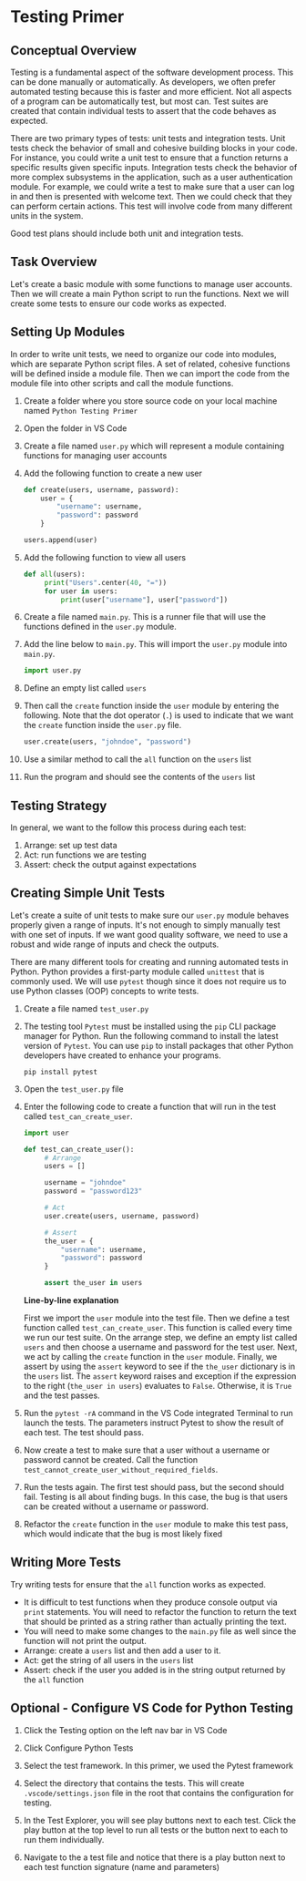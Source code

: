 # Testing Primer

## Conceptual Overview

Testing is a fundamental aspect of the software development process.
This can be done manually or automatically. As developers, we often prefer automated testing because this is faster and more efficient.
Not all aspects of a program can be automatically test, but most can. Test suites are created that contain individual tests to assert that the code behaves as expected.

There are two primary types of tests: unit tests and integration tests. Unit tests check the behavior of small and cohesive building blocks in your code.
For instance, you could write a unit test to ensure that a function returns a specific results given specific inputs. Integration tests check the behavior of more complex subsystems in the application, such as a user authentication module. For example, we could write a test to make sure that a user can log in and then is presented with welcome text. Then we could check that they can perform certain actions. This test will involve code from many different units in the system.

Good test plans should include both unit and integration tests.

## Task Overview

Let's create a basic module with some functions to manage user accounts. Then we will create a main Python script to run the functions. Next we will create some tests to ensure our code works as expected.

## Setting Up Modules

In order to write unit tests, we need to organize our code into modules, which are separate Python script files. A set of related, cohesive functions will be defined inside a module file. Then we can import the code from the module file into other scripts and call the module functions.

1. Create a folder where you store source code on your local machine named `Python Testing Primer`

1. Open the folder in VS Code

1. Create a file named `user.py` which will represent a module containing functions for managing user accounts

1. Add the following function to create a new user

   ```python
   def create(users, username, password):
       user = {
           "username": username,
           "password": password
       }

   users.append(user)
   ```

1. Add the following function to view all users

   ```python
   def all(users):
        print("Users".center(40, "="))
        for user in users:
            print(user["username"], user["password"])
   ```

1. Create a file named `main.py`. This is a runner file that will use the functions defined in the `user.py` module.

1. Add the line below to `main.py`. This will import the `user.py` module into `main.py`.

   ```python
   import user.py
   ```

1. Define an empty list called `users`

1. Then call the `create` function inside the `user` module by entering the following. Note that the dot operator (`.`) is used to indicate that we want the `create` function inside the `user.py` file.

   ```python
   user.create(users, "johndoe", "password")
   ```

1. Use a similar method to call the `all` function on the `users` list

1. Run the program and should see the contents of the `users` list

## Testing Strategy

In general, we want to the follow this process during each test:

1. Arrange: set up test data
2. Act: run functions we are testing
3. Assert: check the output against expectations

## Creating Simple Unit Tests

Let's create a suite of unit tests to make sure our `user.py` module behaves properly given a range of inputs. It's not enough to simply manually test with one set of inputs. If we want good quality software, we need to use a robust and wide range of inputs and check the outputs.

There are many different tools for creating and running automated tests in Python. Python provides a first-party module called `unittest` that is commonly used. We will use `pytest` though since it does not require us to use Python classes (OOP) concepts to write tests.

1. Create a file named `test_user.py`

1. The testing tool `Pytest` must be installed using the `pip` CLI package manager for Python. Run the following command to install the latest version of `Pytest`. You can use `pip` to install packages that other Python developers have created to enhance your programs.

   ```
   pip install pytest
   ```

1. Open the `test_user.py` file

1. Enter the following code to create a function that will run in the test called `test_can_create_user`.

   ```python
   import user

   def test_can_create_user():
        # Arrange
        users = []

        username = "johndoe"
        password = "password123"

        # Act
        user.create(users, username, password)

        # Assert
        the_user = {
            "username": username,
            "password": password
        }

        assert the_user in users
   ```

   **Line-by-line explanation**

   First we import the `user` module into the test file. Then we define a test function called `test_can_create_user`. This function is called every time we run our test suite. On the arrange step, we define an empty list called `users` and then choose a username and password for the test user. Next, we act by calling the `create` function in the `user` module. Finally, we assert by using the `assert` keyword to see if the `the_user` dictionary is in the `users` list. The `assert` keyword raises and exception if the expression to the right (`the_user in users`) evaluates to `False`. Otherwise, it is `True` and the test passes.

1. Run the `pytest -rA` command in the VS Code integrated Terminal to run launch the tests. The parameters instruct Pytest to show the result of each test. The test should pass.

1. Now create a test to make sure that a user without a username or password cannot be created. Call the function `test_cannot_create_user_without_required_fields`.

1. Run the tests again. The first test should pass, but the second should fail. Testing is all about finding bugs. In this case, the bug is that users can be created without a username or password.

1. Refactor the `create` function in the `user` module to make this test pass, which would indicate that the bug is most likely fixed

## Writing More Tests

Try writing tests for ensure that the `all` function works as expected.

- It is difficult to test functions when they produce console output via `print` statements. You will need to refactor the function to return the text that should be printed as a string rather than actually printing the text.
- You will need to make some changes to the `main.py` file as well since the function will not print the output.
- Arrange: create a `users` list and then add a user to it.
- Act: get the string of all users in the `users` list
- Assert: check if the user you added is in the string output returned by the `all` function

## Optional - Configure VS Code for Python Testing

1. Click the Testing option on the left nav bar in VS Code

1. Click Configure Python Tests

1. Select the test framework. In this primer, we used the Pytest framework

1. Select the directory that contains the tests. This will create `.vscode/settings.json` file in the root that contains the configuration for testing.

1. In the Test Explorer, you will see play buttons next to each test. Click the play button at the top level to run all tests or the button next to each to run them individually.

1. Navigate to the a test file and notice that there is a play button next to each test function signature (name and parameters)
